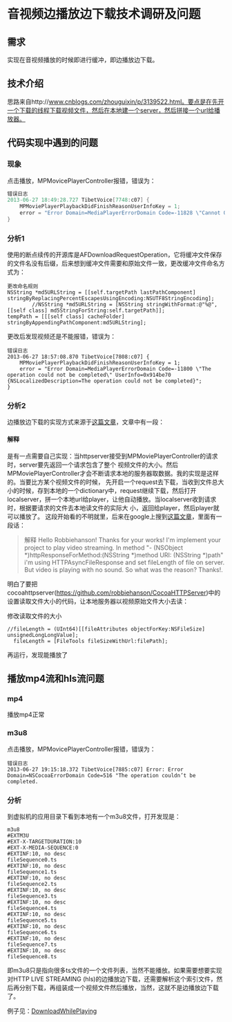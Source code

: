 # 音视频边播放边下载技术调研及问题

## 需求
实现在音视频播放的时候即进行缓冲，即边播放边下载。
## 技术介绍
思路来自http://www.cnblogs.com/zhouguixin/p/3139522.html。要点是在先开一个下载的线程下载视频文件，然后在本地建一个server，然后拼接一个url给播放器。
## 代码实现中遇到的问题
### 现象
点击播放，MPMovicePlayerController报错，错误为： 
``` objective-C
错误日志
2013-06-27 18:49:28.727 TibetVoice[7748:c07] {
    MPMoviePlayerPlaybackDidFinishReasonUserInfoKey = 1;
    error = "Error Domain=MediaPlayerErrorDomain Code=-11828 \"Cannot Open\" UserInfo=0x9246dc0 {NSLocalizedDescription=Cannot Open}";
}
```  
### 分析1
使用的断点续传的开源库是AFDownloadRequestOperation，它将缓冲文件保存的文件名没有后缀，后来想到缓冲文件需要和原始文件一致，更改缓冲文件命名方式为：
```
更改命名规则
NSString *md5URLString = [[self.targetPath lastPathComponent] stringByReplacingPercentEscapesUsingEncoding:NSUTF8StringEncoding];
        //NSString *md5URLString = [NSString stringWithFormat:@"%@",[[self class] md5StringForString:self.targetPath]];
tempPath = [[[self class] cacheFolder] stringByAppendingPathComponent:md5URLString]; 

```
更改后发现视频还是不能报错，错误为：
```
错误日志
2013-06-27 18:57:08.870 TibetVoice[7808:c07] {
    MPMoviePlayerPlaybackDidFinishReasonUserInfoKey = 1;
    error = "Error Domain=MediaPlayerErrorDomain Code=-11800 \"The operation could not be completed\" UserInfo=0x914be70 {NSLocalizedDescription=The operation could not be completed}";
}

```
### 分析2
边播放边下载的实现方式来源于[这篇文章](http://www.cnblogs.com/zhouguixin/p/3139522.html)，文章中有一段：
#### 解释
是有一点需要自己实现：当httpserver接受到MPMoviePlayerController的请求时，server要先返回一个请求包含了整个
视频文件的大小。然后MPMoviePlayerController才会不断请求本地的服务器取数据。我的实现是这样的。当要比方某个视频文件的时候，
先开启一个request去下载，当收到文件总大小的时候，存到本地的一个dictionary中，request继续下载，然后打开
localserver，拼一个本地url给player，让他自动播放。当localserver收到请求时，根据要请求的文件去本地读文件的实际大
小，返回给player，然后player就可以播放了。
这段开始看的不明就里，后来在google上搜到[这篇文章](https://groups.google.com/forum/#%21topic/cocoahttpserver/-da-UI44w0Y)，里面有一段话：
>解释
Hello Robbiehanson!
Thanks for your works!
I'm implement your project to play video streaming. In method "-
(NSObject<HTTPResponse> *)httpResponseForMethod:(NSString *)method URI:
(NSString *)path" i'm using HTTPAsyncFileResponse and set fileLength
of file on server. But video is playing with no sound. So what was the
reason?
Thanks!.

明白了要把cocoahttpserver(https://github.com/robbiehanson/CocoaHTTPServer)中的设置读取文件大小的代码，让本地服务器以视频原始文件大小去读：

修改读取文件的大小
```
//fileLength = (UInt64)[[fileAttributes objectForKey:NSFileSize] unsignedLongLongValue];
  fileLength = [FileTools fileSizeWithUrl:filePath];

```
再运行，发现能播放了

## 播放mp4流和hls流问题
### mp4
播放mp4正常
### m3u8
点击播放，MPMovicePlayerController报错，错误为：
```
错误日志
2013-06-27 19:15:18.372 TibetVoice[7885:c07] Error: Error Domain=NSCocoaErrorDomain Code=516 "The operation couldn’t be completed.
```

### 分析
到虚拟机的应用目录下看到本地有一个m3u8文件，打开发现是：

```
m3u8
#EXTM3U
#EXT-X-TARGETDURATION:10
#EXT-X-MEDIA-SEQUENCE:0
#EXTINF:10, no desc
fileSequence0.ts
#EXTINF:10, no desc
fileSequence1.ts
#EXTINF:10, no desc
fileSequence2.ts
#EXTINF:10, no desc
fileSequence3.ts
#EXTINF:10, no desc
fileSequence4.ts
#EXTINF:10, no desc
fileSequence5.ts
#EXTINF:10, no desc
fileSequence6.ts
#EXTINF:10, no desc
fileSequence7.ts
#EXTINF:10, no desc
fileSequence8.ts
```

即m3u8只是指向很多ts文件的一个文件列表，当然不能播放。如果需要想要实现对HTTP LIVE STREAMING (hls)的边播放边下载，还需要解析这个索引文件，然后再分别下载，再组装成一个视频文件然后播放，当然，这就不是边播放边下载了。

例子见：[DownloadWhilePlaying](https://github.com/nsdifficult/DownloadWhilePlaying)
